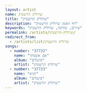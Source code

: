 ```yaml
---
layout: artist
name: שרוליק הרשטיק
title: "שרוליק הרשטיק"
description: "דף האמן שרוליק הרשטיק"
keywords: "שירים, מוזיקה, שרוליק הרשטיק"
permalink: /artists/שרוליק-הרשטיק/
redirect_from:
  - /artists/list/שרוליק הרשטיק
songs:
  - number: "37732"
    name: "אם אשכחך"
    album: "סינגלים"
    artist: "שרוליק הרשטיק"
  - number: "37733"
    name: "תניא"
    album: "סינגלים"
    artist: "שרוליק הרשטיק"
---
```

